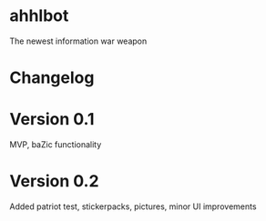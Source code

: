 # ahhlbot
The newest information war weapon

# Changelog
# Version 0.1
MVP, baZic functionality

# Version 0.2
Added patriot test, stickerpacks, pictures, minor UI improvements
